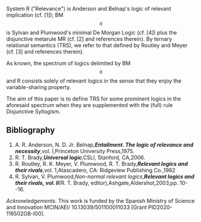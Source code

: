 




System R ("Relevance") is Anderson and Belnap's logic of relevant implication (cf. [1]); BM$$^{\text{d}}$$ is Sylvan and Plumwood's minimal De Morgan Logic (cf. [4]) plus the disjunctive metarule MR (cf. [2] and references therein). By ternary relational semantics (TRS), we refer to that defined by Routley and Meyer (cf. [3] and references therein).

As known, the spectrum of logics delimited by BM$$^{\text{d}}$$ and R consists solely of relevant logics in the sense that they enjoy the variable-sharing property.

The aim of this paper is to define TRS for some prominent logics in the aforesaid spectrum when they are supplemented with the (full) rule Disjunctive Syllogism.


## Bibliography









1. A. R. Anderson, N. D. Jr. Belnap,**_Entailment. The logic of relevance and necessity_**,vol. I,Princeton University Press,1975.
2. R. T. Brady,**_Universal logic_**,CSLI, Stanford, CA,2006.
3. R. Routley, R. K. Meyer, V. Plumwood, R. T. Brady,**_Relevant logics and their rivals_**,vol. 1,Atascadero, CA: Ridgeview Publishing Co.,1982
4. R. Sylvan, V. Plumwood,_Non-normal relevant logics_,**_Relevant logics and their rivals, vol. II_**(R. T. Brady, editor),Ashgate,Aldershot,2003,pp. 10--16.







_Acknowledgements_. This work is funded by the Spanish Ministry of Science and Innovation MCIN/AEI/
10.13039/501100011033 [Grant PID2020-116502GB-I00].
